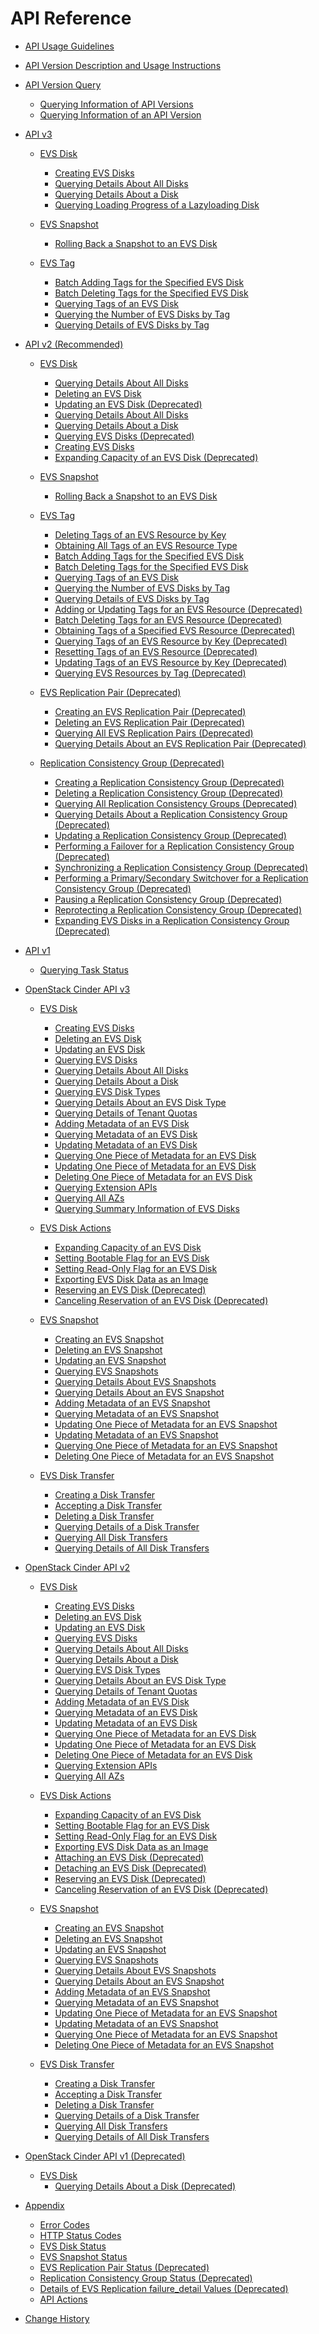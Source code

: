 # API Reference

-   [API Usage Guidelines](api-usage-guidelines.md)
-   [API Version Description and Usage Instructions](api-version-description-and-usage-instructions.md)
-   [API Version Query](api-version-query-evs.md)
    -   [Querying Information of API Versions](querying-information-of-api-versions.md)
    -   [Querying Information of an API Version](querying-information-of-an-api-version.md)

-   [API v3](api-v3.md)
    -   [EVS Disk](evs-disk-api-v3.md)
        -   [Creating EVS Disks](creating-evs-disks-api-v3.md)
        -   [Querying Details About All Disks](querying-details-about-all-disks-api-v3.md)
        -   [Querying Details About a Disk](querying-details-about-a-disk-api-v3.md)
        -   [Querying Loading Progress of a Lazyloading Disk](querying-loading-progress-of-a-lazyloading-disk.md)

    -   [EVS Snapshot](evs-snapshot-api-v3.md)
        -   [Rolling Back a Snapshot to an EVS Disk](rolling-back-a-snapshot-to-an-evs-disk-api-v3.md)

    -   [EVS Tag](evs-tag-api-v3.md)
        -   [Batch Adding Tags for the Specified EVS Disk](batch-adding-tags-for-the-specified-evs-disk.md)
        -   [Batch Deleting Tags for the Specified EVS Disk](batch-deleting-tags-for-the-specified-evs-disk.md)
        -   [Querying Tags of an EVS Disk](querying-tags-of-an-evs-disk.md)
        -   [Querying the Number of EVS Disks by Tag](querying-the-number-of-evs-disks-by-tag.md)
        -   [Querying Details of EVS Disks by Tag](querying-details-of-evs-disks-by-tag.md)


-   [API v2 \(Recommended\)](api-v2-(recommended).md)
    -   [EVS Disk](evs-disk-api-v2.md)
        -   [Querying Details About All Disks](querying-details-about-all-disks-api-v2.md)
        -   [Deleting an EVS Disk](deleting-an-evs-disk-api-v2.md)
        -   [Updating an EVS Disk \(Deprecated\)](updating-an-evs-disk-(deprecated)-api-v2.md)
        -   [Querying Details About All Disks](querying-details-about-all-disks.md)
        -   [Querying Details About a Disk ](querying-details-about-a-disk-api-v2.md)
        -   [Querying EVS Disks \(Deprecated\)](querying-evs-disks-(deprecated).md)
        -   [Creating EVS Disks](creating-evs-disks.md)
        -   [Expanding Capacity of an EVS Disk \(Deprecated\)](expanding-capacity-of-an-evs-disk-(deprecated).md)

    -   [EVS Snapshot](evs-snapshot-api-v2.md)
        -   [Rolling Back a Snapshot to an EVS Disk](rolling-back-a-snapshot-to-an-evs-disk.md)

    -   [EVS Tag](evs-tag-api-v2.md)
        -   [Deleting Tags of an EVS Resource by Key](deleting-tags-of-an-evs-resource-by-key.md)
        -   [Obtaining All Tags of an EVS Resource Type](obtaining-all-tags-of-an-evs-resource-type-api-v2.md)
        -   [Batch Adding Tags for the Specified EVS Disk](batch-adding-tags-for-the-specified-evs-disk-api-v2.md)
        -   [Batch Deleting Tags for the Specified EVS Disk](batch-deleting-tags-for-the-specified-evs-disk-api-v2.md)
        -   [Querying Tags of an EVS Disk](querying-tags-of-an-evs-disk-api-v2.md)
        -   [Querying the Number of EVS Disks by Tag](querying-the-number-of-evs-disks-by-tag-api-v2.md)
        -   [Querying Details of EVS Disks by Tag](querying-details-of-evs-disks-by-tag-api-v2.md)
        -   [Adding or Updating Tags for an EVS Resource \(Deprecated\)](adding-or-updating-tags-for-an-evs-resource-(deprecated).md)
        -   [Batch Deleting Tags for an EVS Resource \(Deprecated\)](batch-deleting-tags-for-an-evs-resource-(deprecated).md)
        -   [Obtaining Tags of a Specified EVS Resource \(Deprecated\)](obtaining-tags-of-a-specified-evs-resource-(deprecated).md)
        -   [Querying Tags of an EVS Resource by Key \(Deprecated\)](querying-tags-of-an-evs-resource-by-key-(deprecated).md)
        -   [Resetting Tags of an EVS Resource \(Deprecated\)](resetting-tags-of-an-evs-resource-(deprecated).md)
        -   [Updating Tags of an EVS Resource by Key \(Deprecated\)](updating-tags-of-an-evs-resource-by-key-(deprecated).md)
        -   [Querying EVS Resources by Tag \(Deprecated\)](querying-evs-resources-by-tag-(deprecated).md)

    -   [EVS Replication Pair \(Deprecated\)](evs-replication-pair-(deprecated).md)
        -   [Creating an EVS Replication Pair \(Deprecated\)](creating-an-evs-replication-pair-(deprecated).md)
        -   [Deleting an EVS Replication Pair \(Deprecated\)](deleting-an-evs-replication-pair-(deprecated).md)
        -   [Querying All EVS Replication Pairs \(Deprecated\)](querying-all-evs-replication-pairs-(deprecated).md)
        -   [Querying Details About an EVS Replication Pair \(Deprecated\)](querying-details-about-an-evs-replication-pair-(deprecated).md)

    -   [Replication Consistency Group \(Deprecated\)](replication-consistency-group-(deprecated).md)
        -   [Creating a Replication Consistency Group \(Deprecated\)](creating-a-replication-consistency-group-(deprecated).md)
        -   [Deleting a Replication Consistency Group \(Deprecated\)](deleting-a-replication-consistency-group-(deprecated).md)
        -   [Querying All Replication Consistency Groups \(Deprecated\)](querying-all-replication-consistency-groups-(deprecated).md)
        -   [Querying Details About a Replication Consistency Group \(Deprecated\)](querying-details-about-a-replication-consistency-group-(deprecated).md)
        -   [Updating a Replication Consistency Group \(Deprecated\)](updating-a-replication-consistency-group-(deprecated).md)
        -   [Performing a Failover for a Replication Consistency Group \(Deprecated\)](performing-a-failover-for-a-replication-consistency-group-(deprecated).md)
        -   [Synchronizing a Replication Consistency Group \(Deprecated\)](synchronizing-a-replication-consistency-group-(deprecated).md)
        -   [Performing a Primary/Secondary Switchover for a Replication Consistency Group \(Deprecated\)](performing-a-primary-secondary-switchover-for-a-replication-consistency-group-(deprecated).md)
        -   [Pausing a Replication Consistency Group \(Deprecated\)](pausing-a-replication-consistency-group-(deprecated).md)
        -   [Reprotecting a Replication Consistency Group \(Deprecated\)](reprotecting-a-replication-consistency-group-(deprecated).md)
        -   [Expanding EVS Disks in a Replication Consistency Group \(Deprecated\)](expanding-evs-disks-in-a-replication-consistency-group-(deprecated).md)


-   [API v1](api-v1.md)
    -   [Querying Task Status](querying-task-status.md)

-   [OpenStack Cinder API v3](openstack-cinder-api-v3.md)
    -   [EVS Disk](evs-disk-cinder-v3.md)
        -   [Creating EVS Disks](creating-evs-disks-cinder-v3.md)
        -   [Deleting an EVS Disk](deleting-an-evs-disk-cinder-v3.md)
        -   [Updating an EVS Disk](updating-an-evs-disk-cinder-v3.md)
        -   [Querying EVS Disks](querying-evs-disks-cinder-v3.md)
        -   [Querying Details About All Disks](querying-details-about-all-disks-cinder-v3.md)
        -   [Querying Details About a Disk](querying-details-about-a-disk-cinder-v3.md)
        -   [Querying EVS Disk Types](querying-evs-disk-types-cinder-v3.md)
        -   [Querying Details About an EVS Disk Type](querying-details-about-an-evs-disk-type-cinder-v3.md)
        -   [Querying Details of Tenant Quotas](querying-details-of-tenant-quotas-cinder-v3.md)
        -   [Adding Metadata of an EVS Disk](adding-metadata-of-an-evs-disk-cinder-v3.md)
        -   [Querying Metadata of an EVS Disk](querying-metadata-of-an-evs-disk-cinder-v3.md)
        -   [Updating Metadata of an EVS Disk](updating-metadata-of-an-evs-disk-cinder-v3.md)
        -   [Querying One Piece of Metadata for an EVS Disk](querying-one-piece-of-metadata-for-an-evs-disk-cinder-v3.md)
        -   [Updating One Piece of Metadata for an EVS Disk](updating-one-piece-of-metadata-for-an-evs-disk-cinder-v3.md)
        -   [Deleting One Piece of Metadata for an EVS Disk](deleting-one-piece-of-metadata-for-an-evs-disk-cinder-v3.md)
        -   [Querying Extension APIs](querying-extension-apis-cinder-v3.md)
        -   [Querying All AZs](querying-all-azs-cinder-v3.md)
        -   [Querying Summary Information of EVS Disks](querying-summary-information-of-evs-disks-cinder-v3.md)

    -   [EVS Disk Actions](evs-disk-actions-cinder-v3.md)
        -   [Expanding Capacity of an EVS Disk](expanding-capacity-of-an-evs-disk-cinder-v3.md)
        -   [Setting Bootable Flag for an EVS Disk](setting-bootable-flag-for-an-evs-disk-cinder-v3.md)
        -   [Setting Read-Only Flag for an EVS Disk](setting-read-only-flag-for-an-evs-disk-cinder-v3.md)
        -   [Exporting EVS Disk Data as an Image](exporting-evs-disk-data-as-an-image-cinder-v3.md)
        -   [Reserving an EVS Disk \(Deprecated\)](reserving-an-evs-disk-(deprecated).md)
        -   [Canceling Reservation of an EVS Disk \(Deprecated\)](canceling-reservation-of-an-evs-disk-(deprecated).md)

    -   [EVS Snapshot](evs-snapshot-cinder-v3.md)
        -   [Creating an EVS Snapshot](creating-an-evs-snapshot-cinder-v3.md)
        -   [Deleting an EVS Snapshot](deleting-an-evs-snapshot-cinder-v3.md)
        -   [Updating an EVS Snapshot](updating-an-evs-snapshot-cinder-v3.md)
        -   [Querying EVS Snapshots](querying-evs-snapshots-cinder-v3.md)
        -   [Querying Details About EVS Snapshots](querying-details-about-evs-snapshots-cinder-v3.md)
        -   [Querying Details About an EVS Snapshot](querying-details-about-an-evs-snapshot-cinder-v3.md)
        -   [Adding Metadata of an EVS Snapshot](adding-metadata-of-an-evs-snapshot-cinder-v3.md)
        -   [Querying Metadata of an EVS Snapshot](querying-metadata-of-an-evs-snapshot-cinder-v3.md)
        -   [Updating One Piece of Metadata for an EVS Snapshot](updating-one-piece-of-metadata-for-an-evs-snapshot-cinder-v3.md)
        -   [Updating Metadata of an EVS Snapshot](updating-metadata-of-an-evs-snapshot-cinder-v3.md)
        -   [Querying One Piece of Metadata for an EVS Snapshot](querying-one-piece-of-metadata-for-an-evs-snapshot-cinder-v3.md)
        -   [Deleting One Piece of Metadata for an EVS Snapshot](deleting-one-piece-of-metadata-for-an-evs-snapshot-cinder-v3.md)

    -   [EVS Disk Transfer](evs-disk-transfer-cinder-v3.md)
        -   [Creating a Disk Transfer](creating-a-disk-transfer-cinder-v3.md)
        -   [Accepting a Disk Transfer](accepting-a-disk-transfer-cinder-v3.md)
        -   [Deleting a Disk Transfer](deleting-a-disk-transfer-cinder-v3.md)
        -   [Querying Details of a Disk Transfer](querying-details-of-a-disk-transfer-cinder-v3.md)
        -   [Querying All Disk Transfers](querying-all-disk-transfers-cinder-v3.md)
        -   [Querying Details of All Disk Transfers](querying-details-of-all-disk-transfers-cinder-v3.md)


-   [OpenStack Cinder API v2](openstack-cinder-api-v2.md)
    -   [EVS Disk](evs-disk-cinder-v2.md)
        -   [Creating EVS Disks](creating-evs-disks-cinder-v2.md)
        -   [Deleting an EVS Disk](deleting-an-evs-disk-cinder-v2.md)
        -   [Updating an EVS Disk](updating-an-evs-disk-cinder-v2.md)
        -   [Querying EVS Disks](querying-evs-disks-cinder-v2.md)
        -   [Querying Details About All Disks](querying-details-about-all-disks-cinder-v2.md)
        -   [Querying Details About a Disk](querying-details-about-a-disk-cinder-v2.md)
        -   [Querying EVS Disk Types](querying-evs-disk-types-cinder-v2.md)
        -   [Querying Details About an EVS Disk Type](querying-details-about-an-evs-disk-type-cinder-v2.md)
        -   [Querying Details of Tenant Quotas](querying-details-of-tenant-quotas-cinder-v2.md)
        -   [Adding Metadata of an EVS Disk](adding-metadata-of-an-evs-disk-cinder-v2.md)
        -   [Querying Metadata of an EVS Disk](querying-metadata-of-an-evs-disk-cinder-v2.md)
        -   [Updating Metadata of an EVS Disk](updating-metadata-of-an-evs-disk-cinder-v2.md)
        -   [Querying One Piece of Metadata for an EVS Disk](querying-one-piece-of-metadata-for-an-evs-disk-cinder-v2.md)
        -   [Updating One Piece of Metadata for an EVS Disk](updating-one-piece-of-metadata-for-an-evs-disk-cinder-v2.md)
        -   [Deleting One Piece of Metadata for an EVS Disk](deleting-one-piece-of-metadata-for-an-evs-disk-cinder-v2.md)
        -   [Querying Extension APIs](querying-extension-apis-cinder-v2.md)
        -   [Querying All AZs](querying-all-azs-cinder-v2.md)

    -   [EVS Disk Actions](evs-disk-actions-cinder-v2.md)
        -   [Expanding Capacity of an EVS Disk](expanding-capacity-of-an-evs-disk-cinder-v2.md)
        -   [Setting Bootable Flag for an EVS Disk](setting-bootable-flag-for-an-evs-disk-cinder-v2.md)
        -   [Setting Read-Only Flag for an EVS Disk](setting-read-only-flag-for-an-evs-disk-cinder-v2.md)
        -   [Exporting EVS Disk Data as an Image](exporting-evs-disk-data-as-an-image-cinder-v2.md)
        -   [Attaching an EVS Disk \(Deprecated\)](attaching-an-evs-disk-(deprecated).md)
        -   [Detaching an EVS Disk \(Deprecated\)](detaching-an-evs-disk-(deprecated).md)
        -   [Reserving an EVS Disk \(Deprecated\)](reserving-an-evs-disk-(deprecated)-cinder-v2.md)
        -   [Canceling Reservation of an EVS Disk \(Deprecated\)](canceling-reservation-of-an-evs-disk-(deprecated)-cinder-v2.md)

    -   [EVS Snapshot](evs-snapshot-cinder-v2.md)
        -   [Creating an EVS Snapshot](creating-an-evs-snapshot-cinder-v2.md)
        -   [Deleting an EVS Snapshot](deleting-an-evs-snapshot-cinder-v2.md)
        -   [Updating an EVS Snapshot](updating-an-evs-snapshot-cinder-v2.md)
        -   [Querying EVS Snapshots](querying-evs-snapshots-cinder-v2.md)
        -   [Querying Details About EVS Snapshots](querying-details-about-evs-snapshots-cinder-v2.md)
        -   [Querying Details About an EVS Snapshot](querying-details-about-an-evs-snapshot-cinder-v2.md)
        -   [Adding Metadata of an EVS Snapshot](adding-metadata-of-an-evs-snapshot-cinder-v2.md)
        -   [Querying Metadata of an EVS Snapshot](querying-metadata-of-an-evs-snapshot-cinder-v2.md)
        -   [Updating One Piece of Metadata for an EVS Snapshot](updating-one-piece-of-metadata-for-an-evs-snapshot-cinder-v2.md)
        -   [Updating Metadata of an EVS Snapshot](updating-metadata-of-an-evs-snapshot-cinder-v2.md)
        -   [Querying One Piece of Metadata for an EVS Snapshot](querying-one-piece-of-metadata-for-an-evs-snapshot-cinder-v2.md)
        -   [Deleting One Piece of Metadata for an EVS Snapshot](deleting-one-piece-of-metadata-for-an-evs-snapshot-cinder-v2.md)

    -   [EVS Disk Transfer](evs-disk-transfer-cinder-v2.md)
        -   [Creating a Disk Transfer](creating-a-disk-transfer-cinder-v2.md)
        -   [Accepting a Disk Transfer](accepting-a-disk-transfer-cinder-v2.md)
        -   [Deleting a Disk Transfer](deleting-a-disk-transfer-cinder-v2.md)
        -   [Querying Details of a Disk Transfer](querying-details-of-a-disk-transfer-cinder-v2.md)
        -   [Querying All Disk Transfers](querying-all-disk-transfers-cinder-v2.md)
        -   [Querying Details of All Disk Transfers](querying-details-of-all-disk-transfers-cinder-v2.md)


-   [OpenStack Cinder API v1 \(Deprecated\)](openstack-cinder-api-v1-(deprecated).md)
    -   [EVS Disk](evs-disk-cinder-v1.md)
        -   [Querying Details About a Disk \(Deprecated\)](querying-details-about-a-disk-(deprecated).md)


-   [Appendix](appendix.md)
    -   [Error Codes](真的.md)
    -   [HTTP Status Codes](http-status-codes.md)
    -   [EVS Disk Status](evs-disk-status.md)
    -   [EVS Snapshot Status](evs-snapshot-status.md)
    -   [EVS Replication Pair Status \(Deprecated\)](evs-replication-pair-status-(deprecated).md)
    -   [Replication Consistency Group Status \(Deprecated\)](replication-consistency-group-status-(deprecated).md)
    -   [Details of EVS Replication failure\_detail Values \(Deprecated\)](details-of-evs-replication-failure_detail-values-(deprecated).md)
    -   [API Actions](api-actions.md)

-   [Change History](change-history.md)

